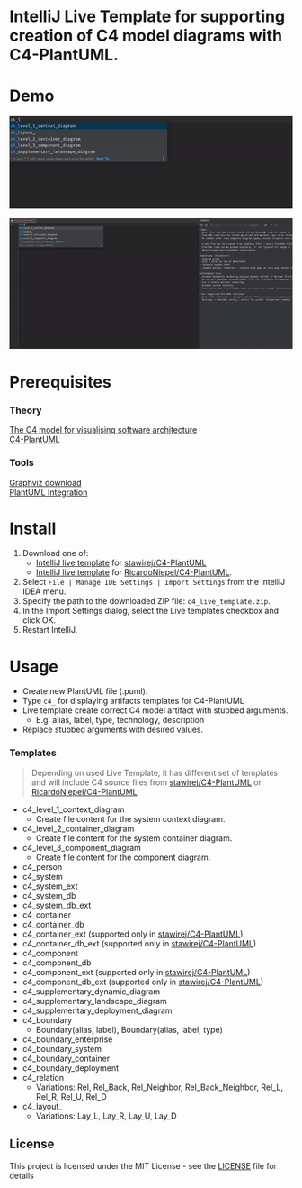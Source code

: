 # IntelliJ Live Template for supporting creation of C4 model diagrams with C4-PlantUML.

# Demo
![](./images/c4demo1.gif)

![](./images/c4demoall.gif)

# Prerequisites

### Theory
[The C4 model for visualising software architecture](https://c4model.com/)  
[C4-PlantUML](https://github.com/RicardoNiepel/C4-PlantUML)

### Tools  
[Graphviz download](https://graphviz.gitlab.io/download/)  
[PlantUML Integration](https://plugins.jetbrains.com/plugin/7017-plantuml-integration)

# Install

1. Download one of:
    * [IntelliJ live template](C4-PlantUML/stawirej/c4_live_template.zip) for [stawirej/C4-PlantUML](https://github.com/stawirej/C4-PlantUML)
    * [IntelliJ live template](C4-PlantUML/RicardoNiepiel/c4_live_template.zip) for [RicardoNiepel/C4-PlantUML](https://github.com/RicardoNiepel/C4-PlantUML).  
2. Select `File | Manage IDE Settings | Import Settings` from the IntelliJ IDEA menu.
3. Specify the path to the downloaded ZIP file: `c4_live_template.zip`.
4. In the Import Settings dialog, select the Live templates checkbox and click OK.
4. Restart IntelliJ.

# Usage

* Create new PlantUML file (.puml).
* Type `c4_` for displaying artifacts templates for C4-PlantUML
* Live template create correct C4 model artifact with stubbed arguments. 
    * E.g. alias, label, type, technology, description
* Replace stubbed arguments with desired values.

### Templates

> Depending on used Live Template, it has different set of templates and will include C4 source files from 
> [stawirej/C4-PlantUML](https://github.com/stawirej/C4-PlantUML) or [RicardoNiepel/C4-PlantUML](https://github.com/RicardoNiepel/C4-PlantUML).

* c4_level_1_context_diagram
    * Create file content for the system context diagram.
* c4_level_2_container_diagram
    * Create file content for the system container diagram. 
* c4_level_3_component_diagram
    * Create file content for the component diagram. 
* c4_person
* c4_system
* c4_system_ext
* c4_system_db
* c4_system_db_ext
* c4_container
* c4_container_db
* c4_container_ext (supported only in [stawirej/C4-PlantUML](https://github.com/stawirej/C4-PlantUML))
* c4_container_db_ext (supported only in [stawirej/C4-PlantUML](https://github.com/stawirej/C4-PlantUML))
* c4_component
* c4_component_db
* c4_component_ext (supported only in [stawirej/C4-PlantUML](https://github.com/stawirej/C4-PlantUML))
* c4_component_db_ext (supported only in [stawirej/C4-PlantUML](https://github.com/stawirej/C4-PlantUML))
* c4_supplementary_dynamic_diagram
* c4_supplementary_landscape_diagram
* c4_supplementary_deployment_diagram
* c4_boundary
    * Boundary(alias, label), Boundary(alias, label, type)
* c4_boundary_enterprise
* c4_boundary_system
* c4_boundary_container
* c4_boundary_deployment
* c4_relation
    * Variations: Rel, Rel_Back, Rel_Neighbor, Rel_Back_Neighbor, Rel_L, Rel_R, Rel_U, Rel_D
* c4_layout_
    * Variations: Lay_L, Lay_R, Lay_U, Lay_D

## License

This project is licensed under the MIT License - see the [LICENSE](LICENSE) file for details